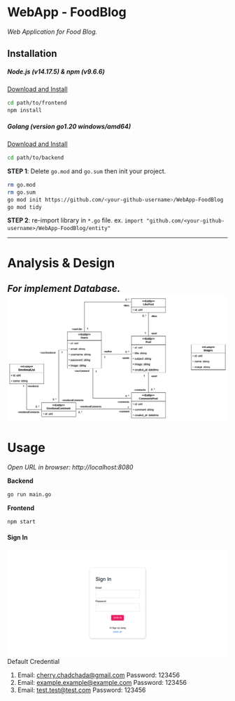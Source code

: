 # WebApp - FoodBlog
_Web Application for Food Blog._
## Installation
##### Node.js (v14.17.5) & npm (v9.6.6)
[Download and Install](https://nodejs.org/en/download)
```sh
cd path/to/frontend
npm install
```

##### Golang (version go1.20 windows/amd64)
[Download and Install](https://go.dev/doc/install)
```sh
cd path/to/backend
```
**STEP 1**: Delete `go.mod` and `go.sum` then init your project.
```sh
rm go.mod
rm go.sum
go mod init https://github.com/<your-github-username>/WebApp-FoodBlog
go mod tidy
```
**STEP 2**: re-import library in `*.go` file.
ex. `import "github.com/<your-github-username>/WebApp-FoodBlog/entity"`

---
# Analysis & Design
_For implement Database._
![Image Database Entity](/assets/images/DB-Entity.png "DB-Entity")
---
# Usage
_Open URL in browser: http://localhost:8080_

__Backend__
```sh
go run main.go
```
__Frontend__
```sh
npm start
```

#### Sign In
![Image Sign In](/assets/images/SignIn.png "SIGNIN")
Default Credential
1. Email: cherry.chadchada@gmail.com
    Password: 123456
2. Email: example.example@example.com
    Password: 123456
3. Email: test.test@test.com
    Password: 123456